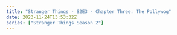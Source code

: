 ```yaml
---
title: "Stranger Things - S2E3 - Chapter Three: The Pollywog"
date: 2023-11-24T13:53:32Z
series: ["Stranger Things Season 2"]
---
```



<mux-player stream-type="on-demand"
  src="https://kp3d-my.sharepoint.com/personal/ryoo_kp3d_onmicrosoft_com/_layouts/15/download.aspx?share=ERKD6ENffM5AkivHSpktel8BOBLZp4At5L3QbZeHHEr5Vg" prefer-playback="mse" controls>
  </mux-player>
  
  
  <script src="https://cdn.jsdelivr.net/npm/@mux/mux-player"></script>
  
 <script type="application/ld+json">
 {
  "@context": "https://schema.org/",
  "@type": "VideoObject",
  "name": "Stranger Things - S2E3 - Chapter Three: The Pollywog",
  "contentUrl": "https://stream.mux.com/m2rC7kp7KW9kunZVeHGaczgvICLv9SNQeml57eBkcLE.m3u8",
  "thumbnailUrl": "https://www.themoviedb.org/t/p/original/nviyFKko4Uk1mqHxehvxGhnMHFV.jpg?width=314&fit_mode=preserve&time=25",
  "uploadDate": "2023-11-24T13:53:32Z",
}

</script>

